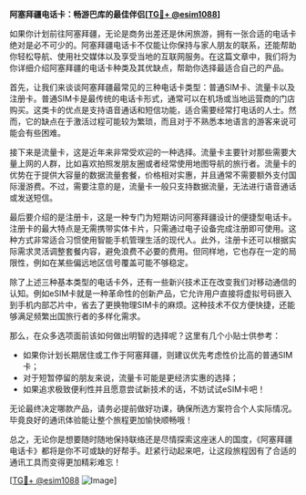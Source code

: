 **阿塞拜疆电话卡：畅游巴库的最佳伴侣[[TG💪+ @esim1088](https://t.me/s/esim1088)]**

如果你计划前往阿塞拜疆，无论是商务出差还是休闲旅游，拥有一张合适的电话卡绝对是必不可少的。阿塞拜疆电话卡不仅能让你保持与家人朋友的联系，还能帮助你轻松导航、使用社交媒体以及享受当地的互联网服务。在这篇文章中，我们将为你详细介绍阿塞拜疆的电话卡种类及其优缺点，帮助你选择最适合自己的产品。

首先，让我们来谈谈阿塞拜疆最常见的三种电话卡类型：普通SIM卡、流量卡以及注册卡。普通SIM卡是最传统的电话卡形式，通常可以在机场或当地运营商的门店购买。这类卡的优点是支持语音通话和短信功能，适合需要经常打电话的人士。然而，它的缺点在于激活过程可能较为繁琐，而且对于不熟悉本地语言的游客来说可能会有些困难。

接下来是流量卡，这是近年来非常受欢迎的一种选择。流量卡主要针对那些需要大量上网的人群，比如喜欢拍照发朋友圈或者经常使用地图导航的旅行者。流量卡的优势在于提供大容量的数据流量套餐，价格相对实惠，并且通常不需要额外支付国际漫游费。不过，需要注意的是，流量卡一般只支持数据流量，无法进行语音通话或发送短信。

最后要介绍的是注册卡，这是一种专门为短期访问阿塞拜疆设计的便捷型电话卡。注册卡的最大特点是无需携带实体卡片，只需通过电子设备完成注册即可使用。这种方式非常适合习惯使用智能手机管理生活的现代人。此外，注册卡还可以根据实际需求灵活调整套餐内容，避免浪费不必要的费用。但同样地，它也存在一定的局限性，例如在某些偏远地区信号覆盖可能不够稳定。

除了上述三种基本类型的电话卡外，还有一些新兴技术正在改变我们对移动通信的认知。例如eSIM卡就是一种革命性的创新产品，它允许用户直接将虚拟号码嵌入到手机内部芯片中，省去了更换物理SIM卡的麻烦。这种技术不仅方便快捷，还能够满足频繁出国旅行者的多样化需求。

那么，在众多选项面前该如何做出明智的选择呢？这里有几个小贴士供参考：
- 如果你计划长期居住或工作于阿塞拜疆，则建议优先考虑性价比高的普通SIM卡；
- 对于短暂停留的朋友来说，流量卡可能是更经济实惠的选择；
- 如果追求极致便利性并且愿意尝试新技术的话，不妨试试eSIM卡吧！

无论最终决定哪款产品，请务必提前做好功课，确保所选方案符合个人实际情况。毕竟良好的通讯体验能让整个旅程更加愉快顺畅哦！

总之，无论你是想要随时随地保持联络还是尽情探索这座迷人的国度，《阿塞拜疆电话卡》都将是你不可或缺的好帮手。赶紧行动起来吧，让这段旅程因有了合适的通讯工具而变得更加精彩难忘！

[[TG💪+ @esim1088](https://t.me/s/esim1088) ![Image](https://i.postimg.cc/4NQfJmqS/Snipaste-2025-05-13-00-14-12.png)]